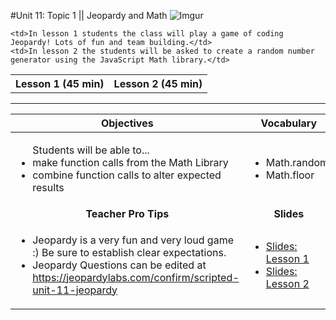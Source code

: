 #Unit 11: Topic 1 || Jeopardy and Math
 ![Imgur](http://i.imgur.com/Ex7skbmm.png)
 
<table>
<tr>
	<th>Lesson 1 (45 min)</th>
	<th>Lesson 2 (45 min)</th>
</tr>
<tr>

	<td>In lesson 1 students the class will play a game of coding Jeopardy! Lots of fun and team building.</td>
	<td>In lesson 2 the students will be asked to create a random number generator using the JavaScript Math library.</td>
</tr>
</table>

***


| Objectives | Vocabulary |
|-------|-------|
| <ul>Students will be able to...<li> make function calls from the Math Library</li> <li>combine function calls to alter expected results</li> </ul>  | <ul>  <li>Math.random</li> <li>Math.floor</li></ul> | 
| <center> **Teacher Pro Tips** </center> |<center> **Slides** </center> |
|<ul><li>Jeopardy is a very fun and very loud game :) Be sure to establish clear expectations.</li> <li>Jeopardy Questions can be edited at https://jeopardylabs.com/confirm/scripted-unit-11-jeopardy</li></ul>| <ul><li><a href = "https://docs.google.com/presentation/d/1egQe0Vg4-2mwnphucXOzi4kM3RreCtmue6fxMyo4sHQ/edit#slide=id.g14ecb9111c_1_0">Slides: Lesson 1</a></li> <li> <a href = "https://docs.google.com/presentation/d/1egQe0Vg4-2mwnphucXOzi4kM3RreCtmue6fxMyo4sHQ/edit#slide=id.g1160ab3229_0_50" target="_blank">Slides: Lesson 2</a></li></ul> | 







